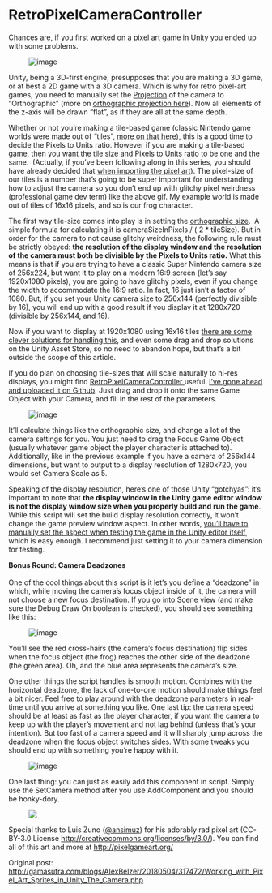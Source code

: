 # RetroPixelCameraController


<p>Chances are, if you first worked on a pixel art game in Unity you ended up with some problems.</p>

<figure data-orig-height="370" data-orig-width="496"><img alt="image" data-orig-height="370" data-orig-width="496" src="https://78.media.tumblr.com/db066e3b4062d804ef90371f806842aa/tumblr_inline_p847k6n1Na1sph69g_540.gif" /></figure>

<p>Unity, being a 3D-first engine, presupposes that you are making a 3D game, or at best a 2D game with a 3D camera. Which is why for retro pixel-art games, you need to manually set the&nbsp;<a href="https://docs.unity3d.com/Manual/class-Camera.html">Projection</a>&nbsp;of the camera to &ldquo;Orthographic&rdquo; (more on&nbsp;<a href="https://en.wikipedia.org/wiki/Orthographic_projection">orthographic projection here</a>). Now all elements of the z-axis will be drawn &ldquo;flat&rdquo;, as if they are all at the same depth.&nbsp;</p>

<p>Whether or not you&rsquo;re making a tile-based game (classic Nintendo game worlds were made out of &ldquo;tiles&rdquo;,&nbsp;<a href="https://en.wikipedia.org/wiki/Tile-based_video_game">more on that here</a>), this is a good time to decide the Pixels to Units ratio. However if you are making a tile-based game, then you want the tile size and Pixels to Units ratio to be one and the same.&nbsp; (Actually, if you&rsquo;ve been following along in this series, you should have already decided that&nbsp;<a href="https://github.com/dithyrambs/SpriteProcessorScript">when importing the pixel art</a>). The pixel-size of our tiles is a number that&rsquo;s going to be super important for understanding how to adjust the camera so you don&rsquo;t end up with glitchy pixel weirdness (professional game dev term) like the above gif. My example world is made out of tiles of 16x16 pixels, and so is our frog character.&nbsp;</p>

<p>The first way tile-size comes into play is in setting the&nbsp;<a href="https://docs.unity3d.com/ScriptReference/Camera-orthographicSize.html">orthographic size</a>.&nbsp; A simple formula for calculating it is cameraSizeInPixels / ( 2 * tileSize). But in order for the camera to not cause glitchy weirdness, the following rule must be strictly obeyed:&nbsp;<strong>the resolution of the display window and the resolution of the camera must both be divisible by the Pixels to Units ratio.</strong>&nbsp;What this means is that if you are trying to have a classic Super Nintendo camera size of 256x224, but want it to play on a modern 16:9 screen (let&rsquo;s say 1920x1080 pixels), you are going to have glitchy pixels, even if you change the width to accommodate the 16:9 ratio. In fact, 16 just isn&rsquo;t a factor of 1080. But, if you set your Unity camera size to 256x144 (perfectly divisible by 16), you will end up with a good result if you display it at 1280x720 (divisible by 256x144, and 16).&nbsp;</p>

<p>Now if you want to display at 1920x1080 using 16x16 tiles&nbsp;<a href="https://www.youtube.com/watch?v=yI8JrBNTwkc">there are some clever solutions for handling this</a>, and even some drag and drop solutions on the Unity Asset Store, so no need to abandon hope, but that&rsquo;s a bit outside the scope of this article.&nbsp;</p>

<p>If you do plan on choosing tile-sizes that will scale naturally to hi-res displays, you might find&nbsp;<a href="https://github.com/dithyrambs/RetroPixelCameraController">RetroPixelCameraController&nbsp;</a>useful.&nbsp;<a href="https://github.com/dithyrambs/RetroPixelCameraController">I&rsquo;ve gone ahead and uploaded it on Github</a>. Just drag and drop it onto the same Game Object with your Camera, and fill in the rest of the parameters.</p>

<figure data-orig-height="472" data-orig-width="418"><img alt="image" data-orig-height="472" data-orig-width="418" src="https://78.media.tumblr.com/21ccf9982817dcebf013a8404d04d2f3/tumblr_inline_p84ma4HyKH1sph69g_540.png" /></figure>

<p>It&rsquo;ll calculate things like the orthographic size, and change a lot of the camera settings for you. You just need to drag the Focus Game Object (usually whatever game object the player character is attached to). Additionally, like in the previous example if you have a camera of 256x144 dimensions, but want to output to a display resolution of 1280x720, you would set Camera Scale as 5.</p>

<p>Speaking of the display resolution, here&rsquo;s one of those Unity &ldquo;gotchyas&rdquo;: it&rsquo;s important to note that&nbsp;<strong>the display window in the Unity game editor window is not the display window size when you properly build and run the game</strong>. While this script will set the build display resolution correctly, it won&rsquo;t change the game preview window aspect. In other words,&nbsp;<a href="https://docs.unity3d.com/Manual/GameView.html">you&rsquo;ll have to manually set the aspect when testing the game in the Unity editor itself</a>, which is easy enough. I recommend just setting it to your camera dimension for testing.</p>

<p><strong>Bonus Round: Camera Deadzones</strong><br />
<br />
One of the cool things about this script is it let&rsquo;s you define a&nbsp;&ldquo;deadzone&rdquo; in which, while moving the camera&rsquo;s focus object inside of it, the camera will not choose a new focus destination. If you go into Scene view (and make sure the Debug Draw On boolean is checked), you should see something like this:</p>

<figure data-orig-height="223" data-orig-width="482"><img alt="image" data-orig-height="223" data-orig-width="482" src="https://78.media.tumblr.com/d7f88388d0fecb5f663f69a9f3257375/tumblr_inline_p84o70XNw41sph69g_540.gif" /></figure>

<p>You&rsquo;ll see the red cross-hairs (the camera&rsquo;s focus destination) flip sides when the focus object (the frog) reaches the other side of the deadzone (the green area). Oh, and the blue area represents the camera&rsquo;s size.&nbsp;</p>

<p>One other things the script handles is smooth motion. Combines with the horizontal deadzone, the lack of one-to-one motion should make things feel a bit nicer. Feel free to play around with the deadzone parameters in real-time until you arrive at something you like. One last tip: the camera speed should be at least as fast as the player character, if you want the camera to keep up with the player&rsquo;s movement and not lag behind (unless that&rsquo;s your intention). But too fast of a camera speed and it will sharply jump across the deadzone when the focus object switches sides. With some tweaks you should end up with something you&rsquo;re happy with it.</p>

<figure data-orig-height="269" data-orig-width="482"><img alt="image" data-orig-height="269" data-orig-width="482" src="https://78.media.tumblr.com/4227e42ed3514d3296c362906ae90371/tumblr_inline_p84obgffJ01sph69g_540.gif" /></figure>

<p>One last thing: you can just as easily add this component in script. Simply use the SetCamera method after you use AddComponent and you should be honky-dory.</p>

<figure data-orig-height="46" data-orig-width="920"><img data-img-key="584" data-orig-height="46" data-orig-width="920" src="https://78.media.tumblr.com/b60cf457b4940111147295a263bd6b8b/tumblr_inline_p84q2ycUaZ1sph69g_540.png" /></figure>

<p>Special thanks to Luis Zuno (<a href="https://twitter.com/ansimuz">@ansimuz</a>) for his adorably rad pixel art&nbsp;(CC-BY-3.0 License&nbsp;<a href="http://creativecommons.org/licenses/by/3.0/">http://creativecommons.org/licenses/by/3.0/</a>). You can find all of this art and more at&nbsp;<a href="http://pixelgameart.org/web/">http://pixelgameart.org/</a></p>

Original post:
http://gamasutra.com/blogs/AlexBelzer/20180504/317472/Working_with_Pixel_Art_Sprites_in_Unity_The_Camera.php
